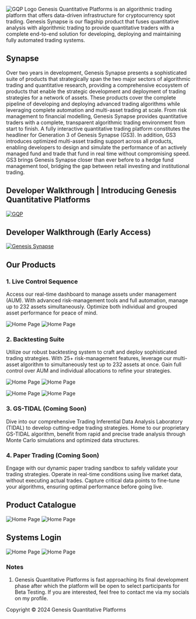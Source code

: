 ![GQP Logo](assets/GQPWhiteThick.png)
Genesis Quantitative Platforms is an algorithmic trading platform that offers data-driven infrastructure for cryptocurrency spot trading. Genesis Synapse is our flagship product that fuses quantitative analysis with algorithmic trading to provide quantitative traders with a complete end-to-end solution for developing, deploying and maintaining fully automated trading systems.

## Synapse

Over two years in development, Genesis Synapse presents a sophisticated suite of products that strategically span the two major sectors of algorithmic trading and quantitative research, providing a comprehensive ecosystem of products that enable the strategic development and deployment of trading strategies for a network of assets. These products cover the complete pipeline of developing and deploying advanced trading algorithms while leveraging complete automation and multi-asset trading at scale. From risk management to financial modelling, Genesis Synapse provides quantitative traders with a complete, transparent algorithmic trading environment from start to finish. A fully interactive quantitative trading platform constitutes the headliner for Generation 3 of Genesis Synapse (GS3). In addition, GS3 introduces optimized multi-asset trading support across all products, enabling developers to design and simulate the performance of an actively managed fund and trade that fund in real time without compromising speed. GS3 brings Genesis Synapse closer than ever before to a hedge fund management tool, bridging the gap between retail investing and institutional trading.

## Developer Walkthrough | Introducing Genesis Quantitative Platforms

[![GQP](assets/WalkthroughThumbnail2.png)](https://vimeo.com/904350203?share=copy)

## Developer Walkthrough (Early Access)

[![Genesis Synapse](assets/WalkthroughThumbnail.png)](https://vimeo.com/865036319?share=copy)

## Our Products

### 1. Live Control Sequence

Access our real-time dashboard to manage assets under management (AUM). With advanced risk-management tools and full automation, manage up to 232 assets simultaneously. Optimize both individual and grouped asset performance for peace of mind.

![Home Page](assets/LiveDark.png)
![Home Page](assets/LiveLight.png)

### 2. Backtesting Suite

Utilize our robust backtesting system to craft and deploy sophisticated trading strategies. With 25+ risk-management features, leverage our multi-asset algorithm to simultaneously test up to 232 assets at once. Gain full control over AUM and individual allocations to refine your strategies.

![Home Page](assets/BacktestDark1.png)
![Home Page](assets/BacktestLight1.png)

![Home Page](assets/BacktestDark2.png)
![Home Page](assets/BacktestLight2.png)

### 3. GS-TIDAL (Coming Soon)

Dive into our comprehensive Trading Inferential Data Analysis Laboratory (TIDAL) to develop cutting-edge trading strategies. Home to our proprietary GS-TIDAL algorithm, benefit from rapid and precise trade analysis through Monte Carlo simulations and optimized data structures.

### 4. Paper Trading (Coming Soon)

Engage with our dynamic paper trading sandbox to safely validate your trading strategies. Operate in real-time conditions using live market data, without executing actual trades. Capture critical data points to fine-tune your algorithms, ensuring optimal performance before going live.

## Product Catalogue

![Home Page](assets/HomeDark.png)
![Home Page](assets/HomeLight.png)

## Systems Login

![Home Page](assets/LoginDark.png)
![Home Page](assets/LoginLight.png)

### Notes

1. Genesis Quantitative Platforms is fast approaching its final development phase after which the platform will be open to select participants for Beta Testing. If you are interested, feel free to contact me via my socials on my profile.

Copyright © 2024 Genesis Quantitative Platforms
